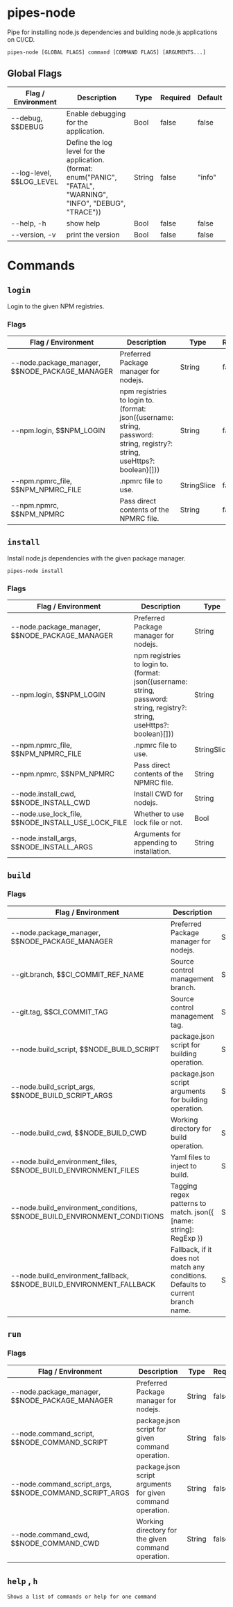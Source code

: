 # pipes-node

Pipe for installing node.js dependencies and building node.js applications on CI/CD.

`pipes-node [GLOBAL FLAGS] command [COMMAND FLAGS] [ARGUMENTS...]`

## Global Flags
| Flag / Environment |  Description   |  Type    | Required | Default |
|---------------- | --------------- | --------------- |  --------------- |  --------------- |
| --debug, $$DEBUG | Enable debugging for the application. |  Bool  | false | false |
| --log-level, $$LOG_LEVEL | Define the log level for the application. (format: enum(&#34;PANIC&#34;, &#34;FATAL&#34;, &#34;WARNING&#34;, &#34;INFO&#34;, &#34;DEBUG&#34;, &#34;TRACE&#34;)) |  String  | false | &#34;info&#34; |
| --help, -h | show help |  Bool  | false | false |
| --version, -v | print the version |  Bool  | false | false |

# Commands

## `login` 

Login to the given NPM registries.

### Flags
| Flag / Environment |  Description   |  Type    | Required | Default |
|---------------- | --------------- | --------------- |  --------------- |  --------------- |
| --node.package_manager, $$NODE_PACKAGE_MANAGER | Preferred Package manager for nodejs. |  String  | false | &#34;yarn&#34; |
| --npm.login, $$NPM_LOGIN | npm registries to login to. (format: json({username: string, password: string, registry?: string, useHttps?: boolean}[])) |  String  | false |  |
| --npm.npmrc_file, $$NPM_NPMRC_FILE | .npmrc file to use. |  StringSlice  | false | [.npmrc] |
| --npm.npmrc, $$NPM_NPMRC | Pass direct contents of the NPMRC file. |  String  | false |  |

## `install` 

Install node.js dependencies with the given package manager.

`pipes-node install`

### Flags
| Flag / Environment |  Description   |  Type    | Required | Default |
|---------------- | --------------- | --------------- |  --------------- |  --------------- |
| --node.package_manager, $$NODE_PACKAGE_MANAGER | Preferred Package manager for nodejs. |  String  | false | &#34;yarn&#34; |
| --npm.login, $$NPM_LOGIN | npm registries to login to. (format: json({username: string, password: string, registry?: string, useHttps?: boolean}[])) |  String  | false |  |
| --npm.npmrc_file, $$NPM_NPMRC_FILE | .npmrc file to use. |  StringSlice  | false | [.npmrc] |
| --npm.npmrc, $$NPM_NPMRC | Pass direct contents of the NPMRC file. |  String  | false |  |
| --node.install_cwd, $$NODE_INSTALL_CWD | Install CWD for nodejs. |  String  | false | &#34;.&#34; |
| --node.use_lock_file, $$NODE_INSTALL_USE_LOCK_FILE | Whether to use lock file or not. |  Bool  | false | true |
| --node.install_args, $$NODE_INSTALL_ARGS | Arguments for appending to installation. |  String  | false |  |

## `build` 

### Flags
| Flag / Environment |  Description   |  Type    | Required | Default |
|---------------- | --------------- | --------------- |  --------------- |  --------------- |
| --node.package_manager, $$NODE_PACKAGE_MANAGER | Preferred Package manager for nodejs. |  String  | false | &#34;yarn&#34; |
| --git.branch, $$CI_COMMIT_REF_NAME | Source control management branch. |  String  | false |  |
| --git.tag, $$CI_COMMIT_TAG | Source control management tag. |  String  | false |  |
| --node.build_script, $$NODE_BUILD_SCRIPT | package.json script for building operation. |  String  | false | &#34;build&#34; |
| --node.build_script_args, $$NODE_BUILD_SCRIPT_ARGS | package.json script arguments for building operation. |  String  | false |  |
| --node.build_cwd, $$NODE_BUILD_CWD | Working directory for build operation. |  String  | false | &#34;.&#34; |
| --node.build_environment_files, $$NODE_BUILD_ENVIRONMENT_FILES | Yaml files to inject to build. |  StringSlice  | false | [] |
| --node.build_environment_conditions, $$NODE_BUILD_ENVIRONMENT_CONDITIONS | Tagging regex patterns to match. json({ [name: string]: RegExp }) |  String  | false | &#34;{ \&#34;production\&#34;: \&#34;^v\\\\d*\\\\.\\\\d*\\\\.\\\\d*$\&#34;, \&#34;stage\&#34;: \&#34;^v\\\\d*\\\\.\\\\d*\\\\.\\\\d*-.*$\&#34; }&#34; |
| --node.build_environment_fallback, $$NODE_BUILD_ENVIRONMENT_FALLBACK | Fallback, if it does not match any conditions. Defaults to current branch name. |  String  | false | &#34;develop&#34; |

## `run` 

### Flags
| Flag / Environment |  Description   |  Type    | Required | Default |
|---------------- | --------------- | --------------- |  --------------- |  --------------- |
| --node.package_manager, $$NODE_PACKAGE_MANAGER | Preferred Package manager for nodejs. |  String  | false | &#34;yarn&#34; |
| --node.command_script, $$NODE_COMMAND_SCRIPT | package.json script for given command operation. |  String  | false |  |
| --node.command_script_args, $$NODE_COMMAND_SCRIPT_ARGS | package.json script arguments for given command operation. |  String  | false |  |
| --node.command_cwd, $$NODE_COMMAND_CWD | Working directory for the given command operation. |  String  | false | &#34;.&#34; |

## `help` , `h`

`Shows a list of commands or help for one command`
